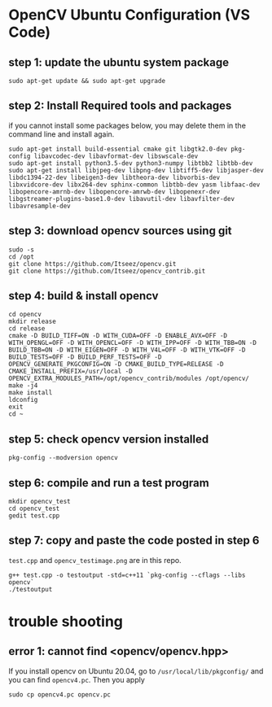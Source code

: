 # OpenCV Ubuntu Configuration (VS Code)

## step 1: update the ubuntu system package

```
sudo apt-get update && sudo apt-get upgrade
```

## step 2: Install Required tools and packages

if you cannot install some packages below, you may delete them in the command line and install again.

```
sudo apt-get install build-essential cmake git libgtk2.0-dev pkg-config libavcodec-dev libavformat-dev libswscale-dev
sudo apt-get install python3.5-dev python3-numpy libtbb2 libtbb-dev
sudo apt-get install libjpeg-dev libpng-dev libtiff5-dev libjasper-dev libdc1394-22-dev libeigen3-dev libtheora-dev libvorbis-dev libxvidcore-dev libx264-dev sphinx-common libtbb-dev yasm libfaac-dev libopencore-amrnb-dev libopencore-amrwb-dev libopenexr-dev libgstreamer-plugins-base1.0-dev libavutil-dev libavfilter-dev libavresample-dev
```

## step 3: download opencv sources using git

```
sudo -s
cd /opt
git clone https://github.com/Itseez/opencv.git
git clone https://github.com/Itseez/opencv_contrib.git
```

## step 4: build & install opencv

```
cd opencv
mkdir release
cd release
cmake -D BUILD_TIFF=ON -D WITH_CUDA=OFF -D ENABLE_AVX=OFF -D WITH_OPENGL=OFF -D WITH_OPENCL=OFF -D WITH_IPP=OFF -D WITH_TBB=ON -D BUILD_TBB=ON -D WITH_EIGEN=OFF -D WITH_V4L=OFF -D WITH_VTK=OFF -D BUILD_TESTS=OFF -D BUILD_PERF_TESTS=OFF -D OPENCV_GENERATE_PKGCONFIG=ON -D CMAKE_BUILD_TYPE=RELEASE -D CMAKE_INSTALL_PREFIX=/usr/local -D OPENCV_EXTRA_MODULES_PATH=/opt/opencv_contrib/modules /opt/opencv/
make -j4
make install
ldconfig
exit
cd ~
```

## step 5: check opencv version installed

```
pkg-config --modversion opencv
```

## step 6: compile and run a test program

```
mkdir opencv_test
cd opencv_test
gedit test.cpp 
```

## step 7: copy and paste the code posted in step 6 

`test.cpp` and `opencv_testimage.png` are in this repo. 

```
g++ test.cpp -o testoutput -std=c++11 `pkg-config --cflags --libs opencv`
./testoutput
```

# trouble shooting

## error 1: cannot find <opencv/opencv.hpp>

If you install opencv on Ubuntu 20.04, go to `/usr/local/lib/pkgconfig/` and you can find `opencv4.pc`. Then you apply

```
sudo cp opencv4.pc opencv.pc
```
